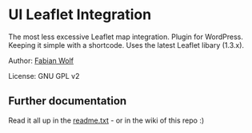 # UI Leaflet Integration

The most less excessive Leaflet map integration. Plugin for WordPress. Keeping it simple with a shortcode. Uses the latest Leaflet libary (1.3.x).

Author: [Fabian Wolf](http://usability-idealist.de)

License: GNU GPL v2

## Further documentation

Read it all up in the [readme.txt](https://github.com/ginsterbusch/ui-leaflet-integration/blob/master/readme.txt) - or in the wiki of this repo :)
